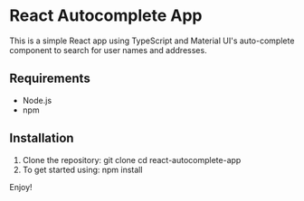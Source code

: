 # React Autocomplete App

This is a simple React app using TypeScript and Material UI's auto-complete component to search for user names and addresses.

## Requirements
- Node.js
- npm

## Installation

1. Clone the repository:
   git clone <repository-url>
   cd react-autocomplete-app
2. To get started using:
    npm install

Enjoy!